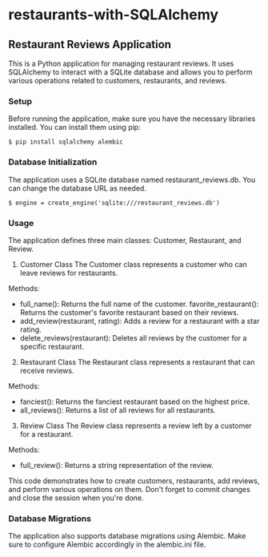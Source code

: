 # restaurants-with-SQLAlchemy

## Restaurant Reviews Application
This is a Python application for managing restaurant reviews. It uses SQLAlchemy to interact with a SQLite database and allows you to perform various operations related to customers, restaurants, and reviews.

### Setup
Before running the application, make sure you have the necessary libraries installed. You can install them using pip:
 
    $ pip install sqlalchemy alembic

### Database Initialization
The application uses a SQLite database named restaurant_reviews.db. You can change the database URL as needed.   

    $ engine = create_engine('sqlite:///restaurant_reviews.db')

### Usage
The application defines three main classes: Customer, Restaurant, and Review.

1. Customer Class
The Customer class represents a customer who can leave reviews for restaurants.

Methods:
- full_name(): Returns the full name of the customer.
favorite_restaurant(): Returns the customer's favorite restaurant based on their reviews.
- add_review(restaurant, rating): Adds a review for a restaurant with a star rating.
- delete_reviews(restaurant): Deletes all reviews by the customer for a specific restaurant.

2. Restaurant Class
The Restaurant class represents a restaurant that can receive reviews.

Methods:
- fanciest(): Returns the fanciest restaurant based on the highest price.
- all_reviews(): Returns a list of all reviews for all restaurants.

3. Review Class
The Review class represents a review left by a customer for a restaurant.

Methods:
- full_review(): Returns a string representation of the review.

This code demonstrates how to create customers, restaurants, add reviews, and perform various operations on them. Don't forget to commit changes and close the session when you're done.

### Database Migrations
The application also supports database migrations using Alembic. Make sure to configure Alembic accordingly in the alembic.ini file.

